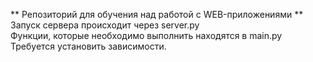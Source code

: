 ** Репозиторий для обучения над работой с WEB-приложениями **
<br> Запуск сервера происходит через server.py
<br> Функции, которые необходимо выполнить находятся в main.py
<br> Требуется установить зависимости.